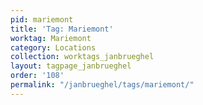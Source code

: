 ```yaml
---
pid: mariemont
title: 'Tag: Mariemont'
worktag: Mariemont
category: Locations
collection: worktags_janbrueghel
layout: tagpage_janbrueghel
order: '108'
permalink: "/janbrueghel/tags/mariemont/"
---
```

